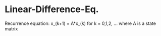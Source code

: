 # Linear-Difference-Eq.
Recurrence equation: x_(k+1) = A*x_(k) for k = 0,1,2, ... where A is a state matrix
